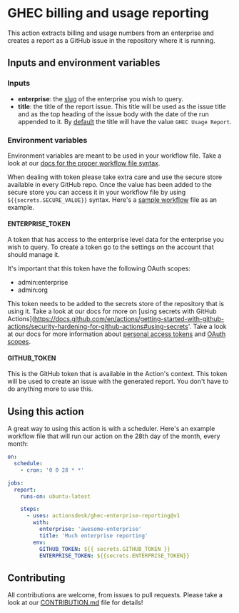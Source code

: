 # GHEC billing and usage reporting

This action extracts billing and usage numbers from an enterprise and creates a report as a GitHub issue in the repository where it is running.

## Inputs and environment variables

### Inputs

- **enterprise**: the [slug](https://en.wikipedia.org/wiki/Clean_URL#Slug) of the enterprise you wish to query.
- **title**: the title of the report issue. This title will be used as the issue title and as the top heading of the issue body with the date of the run appended to it. By [default](https://github.com/ActionsDesk/ghec-enterprise-reporting/blob/main/action.yml) the title will have the value `GHEC Usage Report`.

### Environment variables

Environment variables are meant to be used in your workflow file. Take a look at our [docs for the proper workflow file syntax](https://docs.github.com/en/actions/reference/workflow-syntax-for-github-actions).

When dealing with token please take extra care and use the secure store available in every GitHub repo. Once the value has been added to the secure store you can access it in your workflow file by using `${{secrets.SECURE_VALUE}}` syntax. Here's a [sample workflow](#using-this-action) file as an example.

#### ENTERPRISE_TOKEN

A token that has access to the enterprise level data for the enterprise you wish to query. To create a token go to the settings on the account that should manage it.

It's important that this token have the following OAuth scopes:

- admin:enterprise
- admin:org

This token needs to be added to the secrets store of the repository that is using it. Take a look at our docs for more on [using secrets with GitHub Actions](https://docs.github.com/en/actions/getting-started-with-github-actions/security-hardening-for-github-actions#using-secrets'.
Take a look at our docs for more information about [personal access tokens](https://docs.github.com/en/developers/apps/about-apps#personal-access-tokens) and [OAuth scopes](https://docs.github.com/en/developers/apps/scopes-for-oauth-apps).

#### GITHUB_TOKEN

This is the GitHub token that is available in the Action's context. This token will be used to create an issue with the generated report. You don't have to do anything more to use this.

## Using this action

A great way to using this action is with a scheduler. Here's an example workflow file that will run our action on the 28th day of the month, every month:

```yaml
on:
  schedule:
    - cron: '0 0 28 * *'

jobs:
  report:
    runs-on: ubuntu-latest

    steps:
      - uses: actionsdesk/ghec-enterprise-reporting@v1
        with:
          enterprise: 'awesome-enterprise'
          title: 'Much enterprise reporting'
        env:
          GITHUB_TOKEN: ${{ secrets.GITHUB_TOKEN }}
          ENTERPRISE_TOKEN: ${{secrets.ENTERPRISE_TOKEN}}
```

## Contributing

All contributions are welcome, from issues to pull requests. Please take a look at our [CONTRIBUTION.md](CONTRIBUTION.md) file for details!
